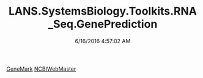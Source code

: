 ﻿---
title: LANS.SystemsBiology.Toolkits.RNA_Seq.GenePrediction
date: 6/16/2016 4:57:02 AM
---

[GeneMark](T-LANS.SystemsBiology.Toolkits.RNA_Seq.GenePrediction.GeneMark.html)
[NCBIWebMaster](T-LANS.SystemsBiology.Toolkits.RNA_Seq.GenePrediction.NCBIWebMaster.html)
